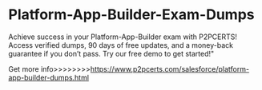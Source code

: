# Platform-App-Builder-Exam-Dumps
Achieve success in your Platform-App-Builder exam with P2PCERTS! Access verified dumps, 90 days of free updates, and a money-back guarantee if you don’t pass. Try our free demo to get started!"

Get more info>>>>>>>>https://www.p2pcerts.com/salesforce/platform-app-builder-dumps.html
